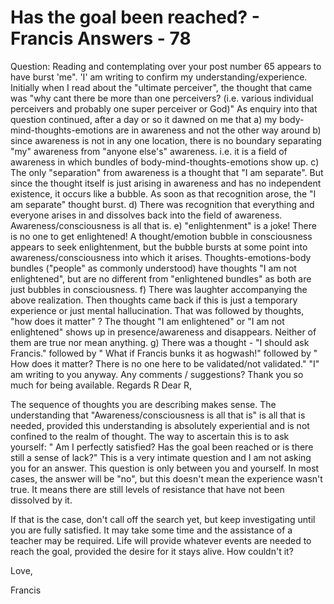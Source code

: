 # Has the goal been reached? - Francis Answers - 78
Question: Reading and contemplating over your post number 65 appears to have burst 'me&quot;. 'I' am writing to confirm my understanding/experience. Initially when I read about the &quot;ultimate perceiver&quot;, the thought that came was &quot;why cant there be more than one perceivers? (i.e. various individual perceivers and probably one super perceiver or God)&quot; As enquiry into that question continued, after a day or so it dawned on me that a) my body-mind-thoughts-emotions are in awareness and not the other way around b) since awareness is not in any one location, there is no boundary separating &quot;my&quot; awareness from &quot;anyone else's&quot; awareness. i.e. it is a field of awareness in which bundles of body-mind-thoughts-emotions show up. c) The only &quot;separation&quot; from awareness is a thought that &quot;I am separate&quot;. But since the thought itself is just arising in awareness and has no independent existence, it occurs like a bubble. As soon as that recognition arose, the &quot;I am separate&quot; thought burst. d) There was recognition that everything and everyone arises in and dissolves back into the field of awareness. Awareness/consciousness is all that is. e) &quot;enlightenment&quot; is a joke! There is no one to get enlightened! A thought/emotion bubble in consciousness appears to seek enlightenment, but the bubble bursts at some point into awareness/consciousness into which it arises. Thoughts-emotions-body bundles (&quot;people&quot; as commonly understood) have thoughts &quot;I am not enlightened&quot;, but are no different from &quot;enlightened bundles&quot; as both are just bubbles in consciousness. f) There was laughter accompanying the above realization. Then thoughts came back if this is just a temporary experience or just mental hallucination. That was followed by thoughts, &quot;how does it matter&quot; ? The thought &quot;I am enlightened&quot; or &quot;I am not enlightened&quot; shows up in presence/awareness and disappears. Neither of them are true nor mean anything. g) There was a thought - &quot;I should ask Francis.&quot; followed by &quot; What if Francis bunks it as hogwash!&quot; followed by &quot; How does it matter? There is no one here to be validated/not validated.&quot; &quot;I&quot; am writing to you anyway. Any comments / suggestions? Thank you so much for being available. Regards R
Dear R,

The sequence of thoughts you are describing makes sense. The understanding that &quot;Awareness/consciousness is all that is&quot; is all that is needed, provided this understanding is absolutely experiential and is not confined to the realm of thought. The way to ascertain this is to ask yourself: &quot; Am I perfectly satisfied? Has the goal been reached or is there still a sense of lack?&quot; This is a very intimate question and I am not asking you for an answer. This question is only between you and yourself. In most cases, the answer will be &quot;no&quot;, but this doesn't mean the experience wasn't true. It means there are still levels of resistance that have not been dissolved by it.

If that is the case, don't call off the search yet, but keep investigating until you are fully satisfied. It may take some time and the assistance of a teacher may be required. Life will provide whatever events are needed to reach the goal, provided the desire for it stays alive. How couldn't it?

Love,

Francis

